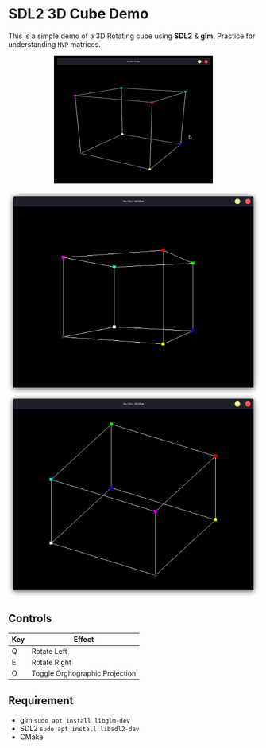 # SDL2 3D Cube Demo

This is a simple demo of a 3D Rotating cube using **SDL2** & **glm**. Practice for understanding `MVP` matrices.

<p align="center">
    <img src="images/SDL_Cube_Demo.gif">
</p>

![Screenshot](images/result.png)
![Screenshot](images/ortho.png)

## Controls

Key| Effect |
---|-------------------------------
 Q | Rotate Left
 E | Rotate Right
 O | Toggle Orghographic Projection

## Requirement
- glm `sudo apt install libglm-dev`
- SDL2 `sudo apt install libsdl2-dev`
- CMake
